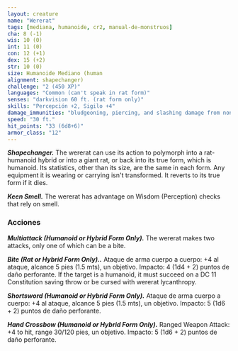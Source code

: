```yaml
---
layout: creature
name: "Wererat"
tags: [mediana, humanoide, cr2, manual-de-monstruos]
cha: 8 (-1)
wis: 10 (0)
int: 11 (0)
con: 12 (+1)
dex: 15 (+2)
str: 10 (0)
size: Humanoide Mediano (human
alignment: shapechanger)
challenge: "2 (450 XP)"
languages: "Common (can't speak in rat form)"
senses: "darkvision 60 ft. (rat form only)"
skills: "Percepción +2, Sigilo +4"
damage_immunities: "bludgeoning, piercing, and slashing damage from nonmagical weapons that aren't silvered"
speed: "30 ft."
hit_points: "33 (6d8+6)"
armor_class: "12"
---
```


***Shapechanger.*** The wererat can use its action to polymorph into a rat-humanoid hybrid or into a giant rat, or back into its true form, which is humanoid. Its statistics, other than its size, are the same in each form. Any equipment it is wearing or carrying isn't transformed. It reverts to its true form if it dies.

***Keen Smell.*** The wererat has advantage on Wisdom (Perception) checks that rely on smell.

### Acciones

***Multiattack (Humanoid or Hybrid Form Only).*** The wererat makes two attacks, only one of which can be a bite.

***Bite (Rat or Hybrid Form Only)..*** Ataque de arma cuerpo a cuerpo: +4 al ataque, alcance 5 pies (1.5 mts), un objetivo. Impacto: 4 (1d4 + 2) puntos de daño perforante. If the target is a humanoid, it must succeed on a DC 11 Constitution saving throw or be cursed with wererat lycanthropy.

***Shortsword (Humanoid or Hybrid Form Only).*** Ataque de arma cuerpo a cuerpo: +4 al ataque, alcance 5 pies (1.5 mts), un objetivo. Impacto: 5 (1d6 + 2) puntos de daño perforante.

***Hand Crossbow (Humanoid or Hybrid Form Only).*** Ranged Weapon Attack: +4 to hit, range 30/120 pies, un objetivo. Impacto: 5 (1d6 + 2) puntos de daño perforante.